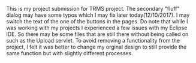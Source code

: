 This is my project submission for TRMS project. The secondary "fluff" dialog may have some typos which I may fix later today(12/10/2017).
I may switch the text of the one of the buttons in the pages. Do note that while I was working with my projects I experienced a few issues with my
Eclipse IDE. So there may be some files that are still there without being called on such as the Upload servlet. To avoid removing a functionality
from the project, I felt it was better to change my orginal design to still provide the same function but with slightly different processes.
